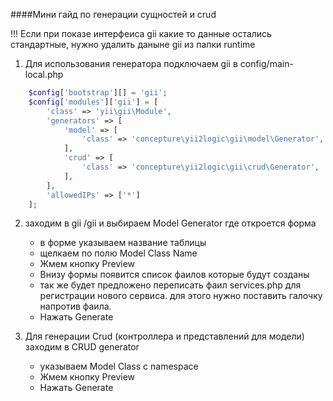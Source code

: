 ####Мини гайд по генерации сущностей и crud

!!! Если при показе интерфеиса gii какие то данные остались стандартные, нужно удалить даныне gii из папки runtime

1. Для использования генератора подключаем gii в config/main-local.php

```php
    $config['bootstrap'][] = 'gii';
    $config['modules']['gii'] = [
        'class' => 'yii\gii\Module',
        'generators' => [
            'model' => [
                'class' => 'concepture\yii2logic\gii\model\Generator',
            ],
            'crud' => [
                'class' => 'concepture\yii2logic\gii\crud\Generator',
            ],
        ],
        'allowedIPs' => ['*']
    ];
```

2. заходим в gii /gii и выбираем Model Generator где откроется форма
    - в форме указываем название таблицы
    - щелкаем по полю Model Class Name
    - Жмем кнопку Preview
    - Внизу формы появится список фаилов которые будут созданы
    - так же будет предложено переписать фаил services.php для регистрации нового сервиса. для этого нужно поставить галочку напротив фаила.
    - Нажать Generate
    
3. Для генерации Crud (контроллера и представлений для модели) заходим в CRUD generator
    - указываем Model Class с namespace
    - Жмем кнопку Preview
    - Нажать Generate